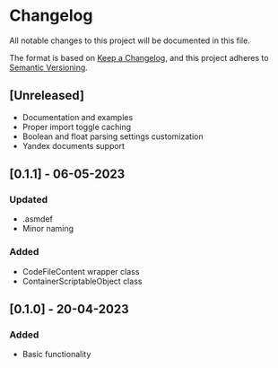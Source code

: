 # Changelog
All notable changes to this project will be documented in this file.

The format is based on [Keep a Changelog](https://keepachangelog.com/en/1.0.0/),
and this project adheres to [Semantic Versioning](https://semver.org/spec/v2.0.0.html).

## [Unreleased]
- Documentation and examples
- Proper import toggle caching
- Boolean and float parsing settings customization
- Yandex documents support

## [0.1.1] - 06-05-2023
### Updated
- .asmdef
- Minor naming
### Added
- CodeFileContent wrapper class
- ContainerScriptableObject class

## [0.1.0] - 20-04-2023
### Added
- Basic functionality
